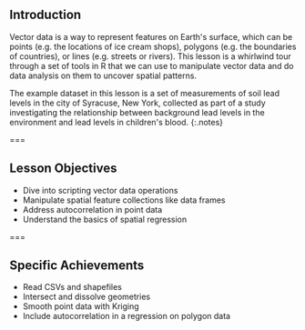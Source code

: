 ---
---

## Introduction

Vector data is a way to represent features on Earth's surface, which can be points (e.g. the 
locations of ice cream shops), polygons (e.g. the boundaries of countries), or lines (e.g. streets or rivers).
This lesson is a whirlwind tour through a set of tools in R that we can use to manipulate 
vector data and do data analysis on them to uncover spatial patterns.

The example dataset in this lesson is a set of measurements of soil lead levels in the 
city of Syracuse, New York, collected as part of a study investigating the relationship
between background lead levels in the environment and lead levels in children's blood.
{:.notes}

===

## Lesson Objectives

- Dive into scripting vector data operations
- Manipulate spatial feature collections like data frames
- Address autocorrelation in point data
- Understand the basics of spatial regression

===

## Specific Achievements

- Read CSVs and shapefiles
- Intersect and dissolve geometries
- Smooth point data with Kriging
- Include autocorrelation in a regression on polygon data

